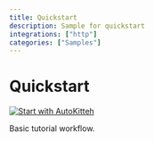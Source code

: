 ```yaml
---
title: Quickstart
description: Sample for quickstart
integrations: ["http"]
categories: ["Samples"]
---
```


# Quickstart

[![Start with AutoKitteh](https://autokitteh.com/assets/autokitteh-badge.svg)](https://app.autokitteh.cloud/template?name=quickstart)

Basic tutorial workflow.
